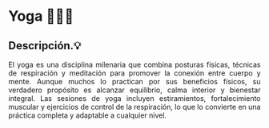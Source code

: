 # Yoga 🧘‍♂️🌿

## Descripción.💡

<p align="justify">El yoga es una disciplina milenaria que combina posturas físicas, técnicas de respiración y meditación para promover la conexión entre cuerpo y mente. Aunque muchos lo practican por sus beneficios físicos, su verdadero propósito es alcanzar equilibrio, calma interior y bienestar integral. Las sesiones de yoga incluyen estiramientos, fortalecimiento muscular y ejercicios de control de la respiración, lo que lo convierte en una práctica completa y adaptable a cualquier nivel.</p>

